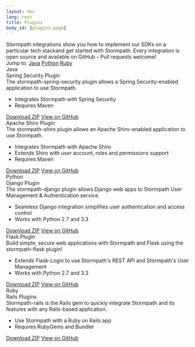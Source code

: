 ```yaml
---
layout: doc
lang: rest
title: Plugins
body_id: [plugins-page]
---
```


<div id="sample-apps-wrapper">
  <div class="sample-apps-top">
    <div class="sample-apps-top-text">
      Stormpath integrations show you how to implement our SDKs on a particular tech stackand get started with Stormpath. Every integration is open source and available on GitHub – Pull requests welcome!
    </div>
    <div class="sample-apps-jump-to">
      <span>Jump to:</span>
      <a class="jump-to-java" href="#sample-apps-java-container-jump">Java</a>
      <a class="jump-to-python" href="#sample-apps-python-container-jump">Python</a>
      <a class="jump-to-ruby" href="#sample-apps-ruby-container-jump">Ruby</a>
    </div>
  </div>
  <div id="sample-apps-java-container">
    <a id="sample-apps-java-container-jump"></a>
    <div class="java-title">Java</div>
    <div class="panel-container">
      <div class="panel-title">Spring Security Plugin</div>
      <div class="panel-inner">
        <div class="panel-text">
          The stormpath-spring-security plugin allows a Spring Security-enabled application to use Stormpath.
          <ul>
            <li>Integrates Stormpath with Spring Security</li>
            <li>Requires Maven</li>
          </ul>
        </div>
        <div class="panel-buttons">
          <a class="btn-download" href="https://github.com/stormpath/stormpath-spring-security/archive/master.zip">Download ZIP</a>
          <a class="btn-github" href="https://github.com/stormpath/stormpath-spring-security">View on GitHub</a>
        </div>
      </div>
    </div>
    <div class="panel-container">
      <div class="panel-title">Apache Shiro Plugin</div>
      <div class="panel-inner">
        <div class="panel-text">
          The stormpath-shiro plugin allows an Apache Shiro-enabled application to use Stormpath.
          <ul>
            <li>Integrates Stormpath with Apache Shiro</li>
            <li>Extends Shiro with user account, roles and permissions support</li>
            <li>Requires Maven</li>
          </ul>
        </div>
        <div class="panel-buttons">
          <a class="btn-download" href="https://github.com/stormpath/stormpath-shiro/archive/master.zip">Download ZIP</a>
          <a class="btn-github" href="https://github.com/stormpath/stormpath-shiro">View on GitHub</a>
        </div>
      </div>
    </div>
  </div>

  <div id="sample-apps-python-container">
    <a id="sample-apps-python-container-jump"></a>
    <div class="python-title">Python</div>
    <div class="panel-container">
      <div class="panel-title">Django Plugin</div>
      <div class="panel-inner">
        <div class="panel-text">
          The stormpath-django plugin allows Django web apps to Stormpath User Management & Authentication service.
          <ul>
            <li>Seamless Django integration simplifies user authentication and access control</li>
            <li>Works with Python 2.7 and 3.3</li>
          </ul>
        </div>
        <div class="panel-buttons">
          <a class="btn-download" href="https://github.com/stormpath/stormpath-django/archive/master.zip">Download ZIP</a>
          <a class="btn-github" href="https://github.com/stormpath/stormpath-django">View on GitHub</a>
        </div>
      </div>
    </div>
    <div class="panel-container">
      <div class="panel-title">Flask Plugin</div>
      <div class="panel-inner">
        <div class="panel-text">
          Build simple, secure web applications with Stormpath and Flask using the stormpath-flask plugin!
          <ul>
            <li>Extends Flask-Login to use Stormpath's REST API and Stormpath's User Management</li>
            <li>Works with Python 2.7 and 3.3</li>
          </ul>
        </div>
        <div class="panel-buttons">
          <a class="btn-download" href="https://github.com/stormpath/stormpath-flask/archive/master.zip">Download ZIP</a>
          <a class="btn-github" href="https://github.com/stormpath/stormpath-flask">View on GitHub</a>
        </div>
      </div>
    </div>
  </div>

  <div id="sample-apps-ruby-container">
    <a id="sample-apps-ruby-container-jump"></a>
    <div class="ruby-title">Ruby</div>
    <div class="panel-container">
      <div class="panel-title">Rails Plugins</div>
      <div class="panel-inner">
        <div class="panel-text">
           Stormpath-rails is the Rails gem to quickly integrate Stormpath and its features with any Rails-based application.
          <ul>
            <li>Use Stormpath with a Ruby on Rails app</li>
            <li>Requires RubyGems and Bundler</li>
          </ul>
        </div>
        <div class="panel-buttons">
          <a class="btn-download" href="https://github.com/stormpath/stormpath-rails/archive/master.zip">Download ZIP</a>
          <a class="btn-github" href="https://github.com/stormpath/stormpath-rails">View on GitHub</a>
        </div>
      </div>
    </div>
  </div>
</div>
